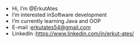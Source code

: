 -  Hi, I’m @ErkutAtes
-  I’m interested inSoftware development
-  I’m currently learning Java and OOP
-  E-mail :erkutates54@gmail.com
-  LinkedIn :https://www.linkedin.com/in/erkut-ates/

<!---
ErkutAtes/ErkutAtes is a ✨ special ✨ repository because its `README.md` (this file) appears on your GitHub profile.
You can click the Preview link to take a look at your changes.
--->
